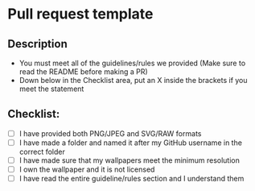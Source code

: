 # Pull request template

## Description

- You must meet all of the guidelines/rules we provided (Make sure to read the README before making a PR)
- Down below in the Checklist area, put an X inside the brackets if you meet the statement

## Checklist:

- [ ] I have provided both PNG/JPEG and SVG/RAW formats
- [ ] I have made a folder and named it after my GitHub username in the correct folder
- [ ] I have made sure that my wallpapers meet the minimum resolution
- [ ] I own the wallpaper and it is not licensed
- [ ] I have read the entire guideline/rules section and I understand them